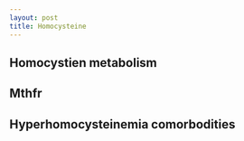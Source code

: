 ```yaml
---
layout: post
title: Homocysteine
---
```


## Homocystien metabolism

## Mthfr

## Hyperhomocysteinemia comorbodities